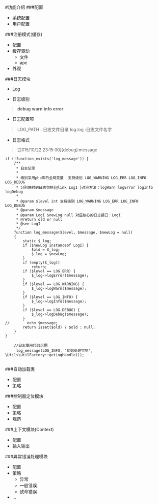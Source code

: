 #功能介绍
###配置

* 系统配置
* 用户配置

###注册模式(缓存)
* 配置
* 缓存驱动
  * 文件
  * apc
* 外观

###日志模块
* [Log](https://github.com/BPing/PHPCbping/tree/dev/PHPCbping/Utils)

* 日志级别

 >  **debug** 
 >  **warn** 
 >  **info**
 >  **error**

* 日志配置项
 > LOG_PATH : 日志文件目录
 > log.log :日志文件名字

* 日志格式
 > [2015/10/22 23:15:00][debug]:message

```
if (!function_exists('log_message')) {
    /**
     * 日志记录
     *
     * 级别采用php库的全局变量  支持级别 LOG_WARNING LOG_ERR LOG_INFO LOG_DEBUG
     * 分别映射到日志句柄{@link LogI }对应方法：logWarn logError logInfo logDebug
     *
     * @param $level int 支持级别 LOG_WARNING LOG_ERR LOG_INFO LOG_DEBUG
     * @param $message
     * @param LogI $newLog null 对应核心的日志接口：LogI
     * @return old or null
     * @see LogI
     */
    function log_message($level, $message, $newLog = null)
    {
        static $_log;
        if ($newLog instanceof LogI) {
            $old = $_log;
            $_log = $newLog;
        }
        if (empty($_log))
            return;
        if ($level == LOG_ERR) {
            $_log->logError($message);
        }
        if ($level == LOG_WARNING) {
            $_log->logWarn($message);
        }
        if ($level == LOG_INFO) {
            $_log->logInfo($message);
        }
        if ($level == LOG_DEBUG) {
            $_log->logDebug($message);
        }
//        echo $message;
        return isset($old) ? $old : null;
    }
}
```

``` 
    //日志使用代码示例 
     log_message(LOG_INFO, "初始处理完毕", \Utils\UtilFactory::getLogHandle());
        
```

###自动加载类

* 配置
* 策略

###控制器定位模块

* 配置
* 策略
* 规范

###上下文模块(Context)

* 配置
* 输入输出

###异常错误处理模块

* 配置
* 策略
  * 异常
  * 一般错误
  * 致命错误
* ... 
